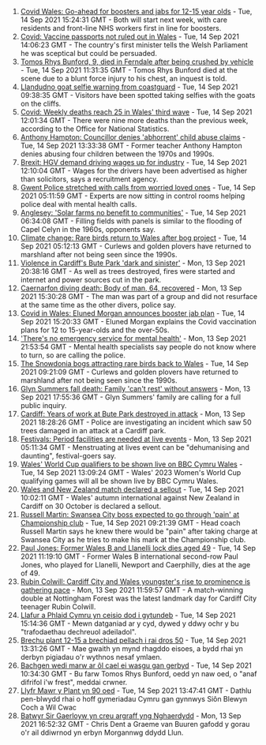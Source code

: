 1. [Covid Wales: Go-ahead for boosters and jabs for 12-15 year olds](https://www.bbc.co.uk/news/uk-wales-politics-58557120?at_medium=RSS&at_campaign=KARANGA) - Tue, 14 Sep 2021 15:24:31 GMT - Both will start next week, with care residents and front-line NHS workers first in line for boosters.
2. [Covid: Vaccine passports not ruled out in Wales](https://www.bbc.co.uk/news/uk-wales-politics-58560720?at_medium=RSS&at_campaign=KARANGA) - Tue, 14 Sep 2021 14:06:23 GMT - The country's first minister tells the Welsh Parliament he was sceptical but could be persuaded.
3. [Tomos Rhys Bunford, 9, died in Ferndale after being crushed by vehicle](https://www.bbc.co.uk/news/uk-wales-58558880?at_medium=RSS&at_campaign=KARANGA) - Tue, 14 Sep 2021 11:31:35 GMT - Tomos Rhys Bunford died at the scene due to a blunt force injury to his chest, an inquest is told.
4. [Llandudno goat selfie warning from coastguard](https://www.bbc.co.uk/news/uk-wales-58556726?at_medium=RSS&at_campaign=KARANGA) - Tue, 14 Sep 2021 09:38:35 GMT - Visitors have been spotted taking selfies with the goats on the cliffs.
5. [Covid: Weekly deaths reach 25 in Wales' third wave](https://www.bbc.co.uk/news/uk-wales-58556729?at_medium=RSS&at_campaign=KARANGA) - Tue, 14 Sep 2021 12:01:34 GMT - There were nine more deaths than the previous week, according to the Office for National Statistics.
6. [Anthony Hampton: Councillor denies 'abhorrent' child abuse claims](https://www.bbc.co.uk/news/uk-wales-58543798?at_medium=RSS&at_campaign=KARANGA) - Tue, 14 Sep 2021 13:33:38 GMT - Former teacher Anthony Hampton denies abusing four children between the 1970s and 1990s.
7. [Brexit: HGV demand driving wages up for industry](https://www.bbc.co.uk/news/uk-wales-58552349?at_medium=RSS&at_campaign=KARANGA) - Tue, 14 Sep 2021 12:10:04 GMT - Wages for the drivers have been advertised as higher than solicitors, says a recruitment agency.
8. [Gwent Police stretched with calls from worried loved ones](https://www.bbc.co.uk/news/uk-wales-58465852?at_medium=RSS&at_campaign=KARANGA) - Tue, 14 Sep 2021 05:11:59 GMT - Experts are now sitting in control rooms helping police deal with mental health calls.
9. [Anglesey: 'Solar farms no benefit to communities'](https://www.bbc.co.uk/news/uk-wales-58552040?at_medium=RSS&at_campaign=KARANGA) - Tue, 14 Sep 2021 06:34:08 GMT - Filling fields with panels is similar to the flooding of Capel Celyn in the 1960s, opponents say.
10. [Climate change: Rare birds return to Wales after bog project](https://www.bbc.co.uk/news/uk-wales-58548745?at_medium=RSS&at_campaign=KARANGA) - Tue, 14 Sep 2021 05:12:13 GMT - Curlews and golden plovers have returned to marshland after not being seen since the 1990s.
11. [Violence in Cardiff's Bute Park 'dark and sinister'](https://www.bbc.co.uk/news/uk-wales-58544924?at_medium=RSS&at_campaign=KARANGA) - Mon, 13 Sep 2021 20:38:16 GMT - As well as trees destroyed, fires were started and internet and power sources cut in the park.
12. [Caernarfon diving death: Body of man, 64, recovered](https://www.bbc.co.uk/news/uk-wales-58548532?at_medium=RSS&at_campaign=KARANGA) - Mon, 13 Sep 2021 15:30:28 GMT - The man was part of a group and did not resurface at the same time as the other divers, police say.
13. [Covid in Wales: Eluned Morgan announces booster jab plan](https://www.bbc.co.uk/news/uk-wales-58561783?at_medium=RSS&at_campaign=KARANGA) - Tue, 14 Sep 2021 15:20:33 GMT - Eluned Morgan explains the Covid vaccination plans for 12 to 15-year-olds and the over-50s.
14. ['There's no emergency service for mental health'](https://www.bbc.co.uk/news/uk-wales-58548746?at_medium=RSS&at_campaign=KARANGA) - Mon, 13 Sep 2021 21:53:54 GMT - Mental health specialists say people do not know where to turn, so are calling the police.
15. [The Snowdonia bogs attracting rare birds back to Wales](https://www.bbc.co.uk/news/uk-wales-58555547?at_medium=RSS&at_campaign=KARANGA) - Tue, 14 Sep 2021 09:21:09 GMT - Curlews and golden plovers have returned to marshland after not being seen since the 1990s.
16. [Glyn Summers fall death: Family 'can't rest' without answers](https://www.bbc.co.uk/news/uk-wales-58548533?at_medium=RSS&at_campaign=KARANGA) - Mon, 13 Sep 2021 17:55:36 GMT - Glyn Summers' family are calling for a full public inquiry.
17. [Cardiff: Years of work at Bute Park destroyed in attack](https://www.bbc.co.uk/news/uk-wales-58549835?at_medium=RSS&at_campaign=KARANGA) - Mon, 13 Sep 2021 18:28:26 GMT - Police are investigating an incident which saw 50 trees damaged in an attack at a Cardiff park.
18. [Festivals: Period facilities are needed at live events](https://www.bbc.co.uk/news/uk-wales-58502558?at_medium=RSS&at_campaign=KARANGA) - Mon, 13 Sep 2021 05:11:34 GMT - Menstruating at lives event can be "dehumanising and daunting", festival-goers say.
19. [Wales' World Cup qualifiers to be shown live on BBC Cymru Wales](https://www.bbc.co.uk/sport/football/58561420?at_medium=RSS&at_campaign=KARANGA) - Tue, 14 Sep 2021 13:09:24 GMT - Wales' 2023 Women's World Cup qualifying games will all be shown live by BBC Cymru Wales.
20. [Wales and New Zealand match declared a sellout](https://www.bbc.co.uk/sport/rugby-union/58558505?at_medium=RSS&at_campaign=KARANGA) - Tue, 14 Sep 2021 10:02:11 GMT - Wales' autumn international against New Zealand in Cardiff on 30 October is declared a sellout.
21. [Russell Martin: Swansea City boss expected to go through 'pain' at Championship club](https://www.bbc.co.uk/sport/football/58556392?at_medium=RSS&at_campaign=KARANGA) - Tue, 14 Sep 2021 09:21:39 GMT - Head coach Russell Martin says he knew there would be "pain" after taking charge at Swansea City as he tries to make his mark at the Championship club.
22. [Paul Jones: Former Wales B and Llanelli lock dies aged 49](https://www.bbc.co.uk/sport/rugby-union/58545765?at_medium=RSS&at_campaign=KARANGA) - Tue, 14 Sep 2021 11:19:10 GMT - Former Wales B international second-row Paul Jones, who played for Llanelli, Newport and Caerphilly, dies at the age of 49.
23. [Rubin Colwill: Cardiff City and Wales youngster's rise to prominence is gathering pace](https://www.bbc.co.uk/sport/football/58547044?at_medium=RSS&at_campaign=KARANGA) - Mon, 13 Sep 2021 11:59:57 GMT - A match-winning double at Nottingham Forest was the latest landmark day for Cardiff City teenager Rubin Colwill.
24. [Llafur a Phlaid Cymru yn ceisio dod i gytundeb](https://www.bbc.co.uk/newyddion/58546295?at_medium=RSS&at_campaign=KARANGA) - Tue, 14 Sep 2021 15:14:36 GMT - Mewn datganiad ar y cyd, dywed y ddwy ochr y bu "trafodaethau dechreuol adeiladol".
25. [Brechu plant 12-15 a brechiad pellach i rai dros 50](https://www.bbc.co.uk/newyddion/58547943?at_medium=RSS&at_campaign=KARANGA) - Tue, 14 Sep 2021 13:31:26 GMT - Mae gwaith yn mynd rhagddo eisoes, a bydd rhai yn derbyn pigiadau o'r wythnos nesaf ymlaen.
26. [Bachgen wedi marw ar ôl cael ei wasgu gan gerbyd](https://www.bbc.co.uk/newyddion/58546294?at_medium=RSS&at_campaign=KARANGA) - Tue, 14 Sep 2021 10:34:30 GMT - Bu farw Tomos Rhys Bunford, oedd yn naw oed, o "anaf difrifol i'w frest", meddai crwner.
27. [Llyfr Mawr y Plant yn 90 oed](https://www.bbc.co.uk/newyddion/58550295?at_medium=RSS&at_campaign=KARANGA) - Tue, 14 Sep 2021 13:47:41 GMT - Dathlu pen-blwydd rhai o hoff gymeriadau Cymru gan gynnwys Siôn Blewyn Coch a Wil Cwac
28. [Batwyr Sir Gaerloyw yn creu argraff yng Nghaerdydd](https://www.bbc.co.uk/newyddion/58551887?at_medium=RSS&at_campaign=KARANGA) - Mon, 13 Sep 2021 16:52:32 GMT - Chris Dent a Graeme van Buuren gafodd y gorau o'r ail ddiwrnod yn erbyn Morgannwg ddydd Llun.

